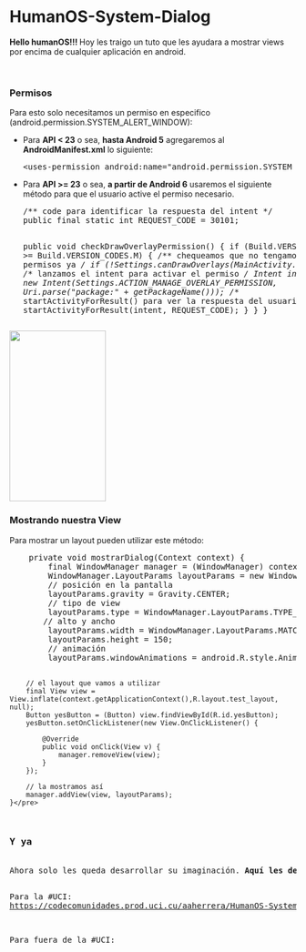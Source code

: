 # HumanOS-System-Dialog
<strong>Hello humanOS!!! </strong>Hoy les traigo un tuto que les ayudara a mostrar views por encima de cualquier aplicación en android.

&nbsp;
<h3>Permisos</h3>
Para esto solo necesitamos un permiso en especifico (android.permission.SYSTEM_ALERT_WINDOW):
<ul>
 	<li>Para <strong>API &lt; 23</strong> o sea, <strong>hasta Android 5</strong> agregaremos al <strong>AndroidManifest.xml</strong> lo siguiente:
<pre class="brush:xml">&lt;uses-permission android:name="android.permission.SYSTEM_ALERT_WINDOW" /&gt;</pre>
</li>
 	<li>Para <strong>API &gt;= 23</strong> o sea, <strong>a partir de Android 6</strong> usaremos el siguiente método para que el usuario active el permiso necesario.
<pre class="brush:java">/** code para identificar la respuesta del intent */
public final static int REQUEST_CODE = 30101;

public void checkDrawOverlayPermission() {
    if (Build.VERSION.SDK_INT &gt;= Build.VERSION_CODES.M) {
    /** chequeamos que no tengamos los permisos ya */
        if (!Settings.canDrawOverlays(MainActivity.this)) {
            /** lanzamos el intent para activar el permiso */
            Intent intent = new Intent(Settings.ACTION_MANAGE_OVERLAY_PERMISSION,
                    Uri.parse("package:" + getPackageName()));
            /** startActivityForResult() para ver la respuesta del usuario */
            startActivityForResult(intent, REQUEST_CODE);
        }
    }
}</pre>
</li>
</ul>
<a href="https://humanos.uci.cu/wp-content/uploads/2017/02/device-2017-02-15-234659.png"><img class="aligncenter size-medium wp-image-81228" src="https://humanos.uci.cu/wp-content/uploads/2017/02/device-2017-02-15-234659-169x300.png" alt="" width="169" height="300" /></a>
<h3>Mostrando nuestra View</h3>
Para mostrar un layout pueden utilizar este método:
<pre class="brush:java">    private void mostrarDialog(Context context) {
        final WindowManager manager = (WindowManager) context.getApplicationContext().getSystemService(Context.WINDOW_SERVICE);
        WindowManager.LayoutParams layoutParams = new WindowManager.LayoutParams();
        // posición en la pantalla 
        layoutParams.gravity = Gravity.CENTER;
        // tipo de view 
        layoutParams.type = WindowManager.LayoutParams.TYPE_PHONE;
       // alto y ancho 
        layoutParams.width = WindowManager.LayoutParams.MATCH_PARENT;
        layoutParams.height = 150;
        // animación 
        layoutParams.windowAnimations = android.R.style.Animation_Dialog;

        // el layout que vamos a utilizar 
        final View view = View.inflate(context.getApplicationContext(),R.layout.test_layout, null);
        Button yesButton = (Button) view.findViewById(R.id.yesButton);
        yesButton.setOnClickListener(new View.OnClickListener() {

            @Override
            public void onClick(View v) {
                manager.removeView(view);
            }
        });

        // la mostramos así         
        manager.addView(view, layoutParams);
    }</pre>
<h3>Y ya</h3>
Ahora solo les queda desarrollar su imaginación. <strong>Aquí les dejo el código ejemplo</strong> de una app que muestra una view cuando se <strong>modifica</strong> el estado del <strong>volumen.</strong>

Para la #UCI: <a href="https://codecomunidades.prod.uci.cu/aaherrera/HumanOS-System-Dialog.git" target="_blank">https://codecomunidades.prod.uci.cu/aaherrera/HumanOS-System-Dialog.git</a>

Para fuera de la #UCI:
